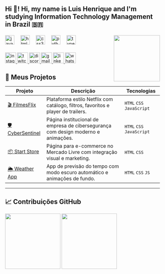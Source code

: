 <h2 align="left">Hi 👋! Hi, my name is Luis Henrique and I'm studying Information Technology Management in Brazil 🇧🇷</h2>

###

<img align="right" height="150" src="https://user-images.githubusercontent.com/81328619/213875785-400ae517-156b-4aca-a787-bac75d84c393.gif" />

###

<div align="left">
  <img src="https://cdn.jsdelivr.net/gh/devicons/devicon/icons/javascript/javascript-original.svg" height="30" alt="javascript logo" />
  <img width="12" />
  <img src="https://cdn.jsdelivr.net/gh/devicons/devicon/icons/html5/html5-original.svg" height="30" alt="html5 logo" />
  <img width="12" />
  <img src="https://cdn.jsdelivr.net/gh/devicons/devicon/icons/css3/css3-original.svg" height="30" alt="css3 logo" />
  <img width="12" />
  <img src="https://cdn.jsdelivr.net/gh/devicons/devicon/icons/python/python-original.svg" height="30" alt="python logo" />
  <img width="12" />
  <img src="https://cdn.jsdelivr.net/gh/devicons/devicon/icons/typescript/typescript-original.svg" height="30" alt="typescript logo" />
</div>

###

<div align="left">
  <a href="https://www.instagram.com/xxluisxx.tw300f/?hl=pt-br" target="_blank">
    <img src="https://img.shields.io/static/v1?message=Instagram&logo=instagram&label=&color=E4405F&logoColor=white&labelColor=&style=for-the-badge" height="35" alt="instagram logo" />
  </a>
  <a href="https://twitch.tv/" target="_blank">
    <img src="https://img.shields.io/static/v1?message=Twitch&logo=twitch&label=&color=9146FF&logoColor=white&labelColor=&style=for-the-badge" height="35" alt="twitch logo" />
  </a>
  <a href="https://discord.com/" target="_blank">
    <img src="https://img.shields.io/static/v1?message=Discord&logo=discord&label=&color=7289DA&logoColor=white&labelColor=&style=for-the-badge" height="35" alt="discord logo" />
  </a>
  <a href="mailto:luishenrique3489@gmail.com" target="_blank">
    <img src="https://img.shields.io/static/v1?message=Gmail&logo=gmail&label=&color=D14836&logoColor=white&labelColor=&style=for-the-badge" height="35" alt="gmail logo" />
  </a>
  <a href="https://www.linkedin.com/in/luis-henrique-895930141/" target="_blank">
    <img src="https://img.shields.io/static/v1?message=LinkedIn&logo=linkedin&label=&color=0077B5&logoColor=white&labelColor=&style=for-the-badge" height="35" alt="linkedin logo" />
  </a>
  <a href="https://wa.me/message/4UNXSII4O4KLP1" target="_blank">
    <img src="https://img.shields.io/static/v1?message=Whatsapp&logo=whatsapp&label=&color=25D366&logoColor=white&labelColor=&style=for-the-badge" height="35" alt="whatsapp logo" />
  </a>
</div>

###

## 🚀 Meus Projetos

| Projeto | Descrição | Tecnologias |
|--------|-----------|-------------|
| [🎬 FilmesFlix](https://github.com/ProgramandoProjetos/filmesflix) | Plataforma estilo Netflix com catálogo, filtros, favoritos e player de trailers. | `HTML` `CSS` `JavaScript` |
| [🛡️ CyberSentinel](https://github.com/ProgramandoProjetos/cybersentinel) | Página institucional de empresa de cibersegurança com design moderno e animações. | `HTML` `CSS` `JavaScript` |
| [📦 Start Store](https://github.com/ProgramandoProjetos/startstore) | Página para e-commerce no Mercado Livre com integração visual e marketing. | `HTML` `CSS` |
| [🌦️ Weather App](https://github.com/ProgramandoProjetos/weatherapp) | App de previsão do tempo com modo escuro automático e animações de fundo. | `HTML` `CSS` `JS` |

---

## 📈 Contribuições GitHub

<p align="left">
  <img height="180em" src="https://github-readme-stats.vercel.app/api?username=ProgramandoProjetos&show_icons=true&theme=radical&count_private=true" />
  <img height="180em" src="https://github-readme-stats.vercel.app/api/top-langs/?username=ProgramandoProjetos&layout=compact&langs_count=7&theme=radical"/>
</p>
